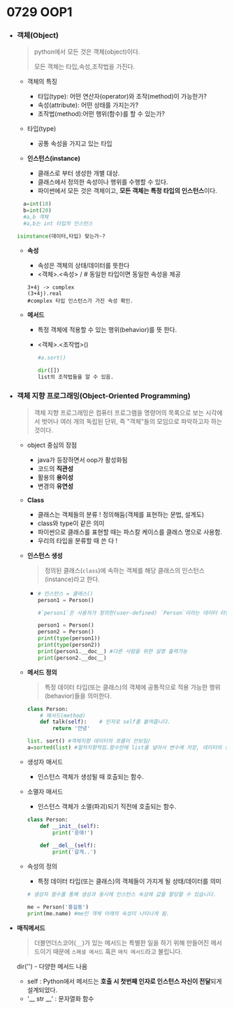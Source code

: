 # 0729 OOP1

- ### 객체(Object)

  > python에서 모든 것은 객체(object)이다.
  >
  > 모든 객체는 타입,속성,조작법을 가진다. 

  - 객체의 특징
    - 타입(type): 어떤 연산자(operator)와 조작(method)이 가능한가?
    - 속성(attribute): 어떤 상태를 가지는가?
    - 조작법(method):어떤 행위(함수)를 할 수 있는가?

  - 타입(type) 

    - 공통 속성을 가지고 있는 타입

  - **인스턴스(instance)**
    -  클래스로 부터 생성한 개별 대상.
    -  클래스에서 정의한 속성이나 행위를 수행할 수 있다.
    -  파이썬에서 모든 것은 객체이고, **모든 객체는 특정 타입의 인스턴스**이다.
  ```python
    a=int(10)
    b=int(20)
    #a,b 객체
    #a,b는 int 타입의 인스턴스
  ```

    ```python
    isinstance(데이터,타입) 맞는가~?
    ```

  - **속성**

    - 속성은 객체의 상태/데이터를 뜻한다
    - <객체>.<속성> / # 동일한 타입이면 동일한 속성을 제공 

    ```
    3+4j -> complex
    (3+4j).real 
    #complex 타입 인스턴스가 가진 속성 확인.
    ```

    

  - **메서드**

    - 특정 객체에 적용할 수 있는 행위(behavior)를 뜻 한다.

    - <객체>.<조작법>()

      ```python
      #a.sort()
      
      dir([])
      list의 조작법들을 알 수 있음.
      ```

  

- ### 객체 지향 프로그래밍(Object-Oriented Programming)

  >객체 지향 프로그래밍은 컴퓨터 프로그램을 명령어의 목록으로 보는 시각에서 벗어나 여러 개의 독립된 단위, 즉 "객체"들의 모임으로 파악하고자 하는 것이다.

  - object 중심의 장점

    - java가 등장하면서 oop가 활성화됨 
    - 코드의 **직관성**
    - 활용의 **용이성**
    - 변경의 **유연성**

  - **Class** 

    - 클래스는 객체들의 분류 ! 정의해둠(객체를 표현하는 문법, 설계도)
    - class와 type이 같은 의미
    - 파이썬으로 클래스를 표현할 때는 파스칼 케이스를 클래스 명으로 사용함.
    - 우리의 타입을 분류할 때 쓴 다 !

  - **인스턴스 생성**

    >  정의된 클래스(`class`)에 속하는 객체를 해당 클래스의 인스턴스(instance)라고 한다.

    - ```python
      # 인스턴스 = 클래스()
      person1 = Person()
      
      #`person1`은 사용자가 정의한(user-defined) `Person`이라는 데이터 타입(data type)의 인스턴스이다.
      
      person1 = Person()
      person2 = Person()
      print(type(person1))
      print(type(person2))
      print(person1.__doc__) #다른 사람을 위한 설명 출력가능
      print(person2.__doc__)
      ```

  - **메서드 정의**

    > 특정 데이터 타입(또는 클래스)의 객체에 공통적으로 적용 가능한 행위(behavior)들을 의미한다.

    ```python
    class Person:
        # 메서드(method)
        def talk(self):    # 인자로 self를 붙여줍니다.
            return '안녕'
    ```

    

    ```python
    list. sort() #객체지향 데이터의 흐름이 안보임/
    a=sorted(list) #절차지향적임.함수안에 list를 넣어서 변수에 저장, 데이터의 흐름이 보임.
    
    ```

  - 생성자 매서드

    - 인스턴스 객체가 생성될 때 호출되는 함수.

  - 소멸자 매서드

    - 인스턴스 객체가 소멸(파괴)되기 직전에 호출되는 함수.

    ```python
    class Person:
        def __init__(self):
            print('응애!')
            
        def __del__(self):
            print('갈게..')
    ```

  - 속성의 정의

    - 특정 데이터 타입(또는 클래스)의 객체들이 가지게 될 상태/데이터를 의미
    
    ```python
    # 생성자 함수를 통해 생성과 동시에 인스턴스 속성에 값을 할당할 수 있습니다.
    
    me = Person('홍길동')
    print(me.name) #me인 객체 아래의 속성이 나타나게 됨.
    ```
    
    

- **매직메서드**

  >더블언더스코어(`__`)가 있는 메서드는 특별한 일을 하기 위해 만들어진 메서드이기 때문에 `스페셜 메서드` 혹은 `매직 메서드`라고 불립니다.

  dir('') - 다양한 메서드 나옴 

  - self : Python에서 메서드는 **호출 시 첫번째 인자로 인스턴스 자신이 전달**되게 설계되었다.
  - '__ str __' : 문자열화 함수 
